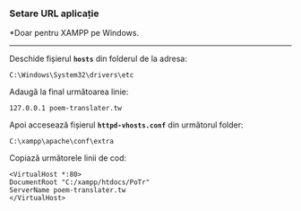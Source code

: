 ### Setare URL aplicație
*Doar pentru XAMPP pe Windows.
___

Deschide fișierul **`hosts`** din folderul de la adresa:

    C:\Windows\System32\drivers\etc

Adaugă la final următoarea linie:

    127.0.0.1 poem-translater.tw

Apoi accesează fișierul **`httpd-vhosts.conf`** din următorul folder:

    C:\xampp\apache\conf\extra

Copiază următorele linii de cod:

    <VirtualHost *:80>
    DocumentRoot "C:/xampp/htdocs/PoTr"
    ServerName poem-translater.tw
    </VirtualHost>
